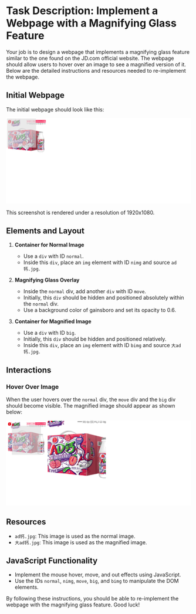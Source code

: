 
# Task Description: Implement a Webpage with a Magnifying Glass Feature

Your job is to design a webpage that implements a magnifying glass feature similar to the one found on the JD.com official website. The webpage should allow users to hover over an image to see a magnified version of it. Below are the detailed instructions and resources needed to re-implement the webpage.

## Initial Webpage

The initial webpage should look like this:

![initial webpage](./_images/origin.png)

This screenshot is rendered under a resolution of 1920x1080.

## Elements and Layout

1. **Container for Normal Image**
    - Use a `div` with ID `normal`.
    - Inside this `div`, place an `img` element with ID `nimg` and source `ad钙.jpg`.
    
2. **Magnifying Glass Overlay**
    - Inside the `normal` div, add another `div` with ID `move`.
    - Initially, this `div` should be hidden and positioned absolutely within the `normal` div.
    - Use a background color of gainsboro and set its opacity to 0.6.
    
3. **Container for Magnified Image**
    - Use a `div` with ID `big`.
    - Initially, this `div` should be hidden and positioned relatively.
    - Inside this `div`, place an `img` element with ID `bimg` and source `大ad钙.jpg`.

## Interactions

### Hover Over Image

When the user hovers over the `normal` div, the `move` div and the `big` div should become visible. The magnified image should appear as shown below:

![after hover](./_images/after_hover.png)

## Resources

- `ad钙.jpg`: This image is used as the normal image.
- `大ad钙.jpg`: This image is used as the magnified image.

## JavaScript Functionality

- Implement the mouse hover, move, and out effects using JavaScript.
- Use the IDs `normal`, `nimg`, `move`, `big`, and `bimg` to manipulate the DOM elements.

By following these instructions, you should be able to re-implement the webpage with the magnifying glass feature. Good luck!
